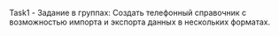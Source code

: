 Task1 - Задание в группах: Создать телефонный справочник с возможностью импорта и экспорта данных в нескольких форматах.
